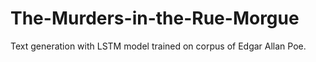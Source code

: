 # The-Murders-in-the-Rue-Morgue
Text generation with LSTM model trained on corpus of Edgar Allan Poe.
